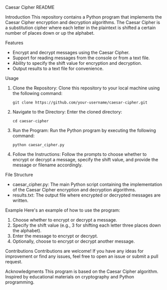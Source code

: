 Caesar Cipher README

Introduction
This repository contains a Python program that implements the Caesar Cipher encryption and decryption algorithms. 
The Caesar Cipher is a substitution cipher where each letter in the plaintext is shifted a certain number of places down or up the alphabet.

Features
 - Encrypt and decrypt messages using the Caesar Cipher.
 - Support for reading messages from the console or from a text file.
 - Ability to specify the shift value for encryption and decryption.
 - Output results to a text file for convenience.
   
Usage
 1. Clone the Repository: Clone this repository to your local machine using the following command:
    
    ```
    git clone https://github.com/your-username/caesar-cipher.git
    ```
 3. Navigate to the Directory: Enter the cloned directory:
    
    ```
    cd caesar-cipher
    ```
 5. Run the Program: Run the Python program by executing the following command:
    
    ```
    python caesar_cipher.py
    ```
 7. Follow the Instructions: Follow the prompts to choose whether to encrypt or decrypt a message, specify the shift value, and provide the message or filename accordingly.

    
File Structure
 - caesar_cipher.py: The main Python script containing the implementation of the Caesar Cipher encryption and decryption algorithms.
 - results.txt: The output file where encrypted or decrypted messages are written.

   
Example
Here's an example of how to use the program:

 1. Choose whether to encrypt or decrypt a message.
 2. Specify the shift value (e.g., 3 for shifting each letter three places down the alphabet).
 3. Enter the message to encrypt or decrypt.
 4. Optionally, choose to encrypt or decrypt another message.

Contributions
Contributions are welcome! If you have any ideas for improvement or find any issues, feel free to open an issue or submit a pull request.

Acknowledgments
This program is based on the Caesar Cipher algorithm.
Inspired by educational materials on cryptography and Python programming.
